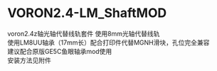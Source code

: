 # VORON2.4-LM_ShaftMOD
voron2.4z轴光轴代替线轨套件
使用8mm光轴代替线轨  
使用LM8UU轴承（17mm长）配合打印件代替MGNH滑块，孔位完全兼容  
建议配合原版GE5C鱼眼轴承mod使用  
安装方法见附件
